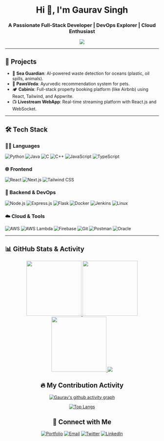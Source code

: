 <h1 align="center">Hi 👋, I'm Gaurav Singh</h1>
<h3 align="center">A Passionate Full-Stack Developer | DevOps Explorer | Cloud Enthusiast</h3>

<p align="center">
  <img src="https://readme-typing-svg.herokuapp.com/?lines=Software%20Engineer%20Intern;Frontend%20Team%20Lead%20at%20Healthletic;Cloud%20and%20ML%20Project%20Builder;Always%20Learning%20🚀&center=true&width=500&height=50">
</p>

---

## 💼 Projects

- 🌊 **Sea Guardian**: AI-powered waste detection for oceans (plastic, oil spills, animals).  
- 🐾 **PawsVeda**: Ayurvedic recommendation system for pets.  
- 🏕️ **Cabinix**: Full-stack property booking platform (like Airbnb) using React, Tailwind, and Appwrite.  
- 📺 **Livestream WebApp**: Real-time streaming platform with React.js and WebSocket.

---

## 🛠️ Tech Stack

### 👨‍💻 Languages
![Python](https://img.shields.io/badge/Python-3776AB?style=flat-square&logo=python&logoColor=white)
![Java](https://img.shields.io/badge/Java-007396?style=flat-square&logo=java&logoColor=white)
![C](https://img.shields.io/badge/C-00599C?style=flat-square&logo=c&logoColor=white)
![C++](https://img.shields.io/badge/C++-00599C?style=flat-square&logo=c%2B%2B&logoColor=white)
![JavaScript](https://img.shields.io/badge/JavaScript-F7DF1E?style=flat-square&logo=javascript&logoColor=black)
![TypeScript](https://img.shields.io/badge/TypeScript-007ACC?style=flat-square&logo=typescript&logoColor=white)

### 🌐 Frontend
![React](https://img.shields.io/badge/React-20232A?style=flat-square&logo=react&logoColor=61DAFB)
![Next.js](https://img.shields.io/badge/Next.js-000000?style=flat-square&logo=nextdotjs&logoColor=white)
![Tailwind CSS](https://img.shields.io/badge/TailwindCSS-38B2AC?style=flat-square&logo=tailwind-css&logoColor=white)

### 🧠 Backend & DevOps
![Node.js](https://img.shields.io/badge/Node.js-339933?style=flat-square&logo=nodedotjs&logoColor=white)
![Express.js](https://img.shields.io/badge/Express.js-404D59?style=flat-square)
![Flask](https://img.shields.io/badge/Flask-000000?style=flat-square&logo=flask&logoColor=white)
![Docker](https://img.shields.io/badge/Docker-2496ED?style=flat-square&logo=docker&logoColor=white)
![Jenkins](https://img.shields.io/badge/Jenkins-D24939?style=flat-square&logo=jenkins&logoColor=white)
![Linux](https://img.shields.io/badge/Linux-FCC624?style=flat-square&logo=linux&logoColor=black)

### ☁️ Cloud & Tools
![AWS](https://img.shields.io/badge/AWS-232F3E?style=flat-square&logo=amazonaws&logoColor=white)
![AWS Lambda](https://img.shields.io/badge/AWS%20Lambda-FF9900?style=flat-square&logo=awslambda&logoColor=white)
![Firebase](https://img.shields.io/badge/Firebase-FFCA28?style=flat-square&logo=firebase&logoColor=black)
![Git](https://img.shields.io/badge/Git-F05032?style=flat-square&logo=git&logoColor=white)
![Postman](https://img.shields.io/badge/Postman-FF6C37?style=flat-square&logo=postman&logoColor=white)
![Oracle](https://img.shields.io/badge/Oracle-F80000?style=flat-square&logo=oracle&logoColor=white)

---

## 📊 GitHub Stats & Activity

<div align="center">

<!-- GitHub Streak -->
<a href="https://github.com/gauravsingh096">
  <img height="180em" src="https://github-readme-streak-stats.herokuapp.com/?user=gauravsingh096&theme=radical&hide_border=true&date_format=M%20j%5B%2C%20Y%5D"/>
</a>

<!-- GitHub Stats -->
<a href="https://github.com/gauravsingh096">
  <img height="180em" src="https://github-readme-stats.vercel.app/api?username=gauravsingh096&show_icons=true&theme=radical&hide_border=true&count_private=true"/>
</a>

<!-- Top Languages -->
<a href="https://github.com/gauravsingh096">
  <img height="180em" src="https://github-readme-stats.vercel.app/api/top-langs/?username=gauravsingh096&layout=compact&langs_count=8&theme=radical&hide_border=true"/>
</a>

<!-- GitHub Trophies -->
<a href="https://github.com/ryo-ma/github-profile-trophy">
  <img src="https://github-profile-trophy.vercel.app/?username=gauravsingh096&theme=onedark&column=7&margin-w=10&margin-h=15"/>
</a>

## 🔥 My Contribution Activity

[![Gaurav's github activity graph](https://github-readme-activity-graph.vercel.app/graph?username=gauravsingh096&theme=radical)](https://github.com/ashutosh00710/github-readme-activity-graph)


[![Top Langs](https://github-readme-stats.vercel.app/api/top-langs/?username=gauravsingh096&layout=compact&theme=radical)](https://github.com/anuraghazra/github-readme-stats)






## 🔗 Connect with Me

[![Portfolio](https://img.shields.io/badge/Portfolio-Visit-FF5733?style=for-the-badge&logo=firefox-browser&logoColor=white)](https://gauravsingh-portfolio.vercel.app)
[![Email](https://img.shields.io/badge/Email-Gmail-D14836?style=for-the-badge&logo=gmail&logoColor=white)](mailto:2k22.cse.2213452@gmail.com)
[![Twitter](https://img.shields.io/badge/Twitter-1DA1F2?style=for-the-badge&logo=twitter&logoColor=white)](https://x.com/Gauravsingh096)
[![LinkedIn](https://img.shields.io/badge/LinkedIn-0A66C2?style=for-the-badge&logo=linkedin&logoColor=white)](https://linkedin.com/in/gauravsingh096)
